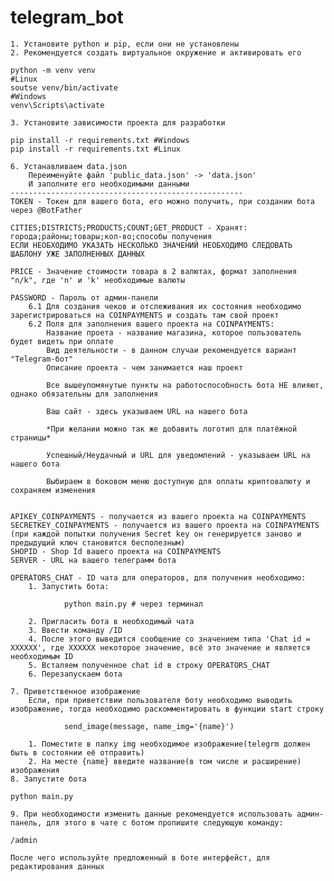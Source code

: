 # telegram_bot


	1. Установите python и pip, если они не установлены
	2. Рекомендуется создать виртуальное окружение и активировать его
```
python -m venv venv
#Linux
soutse venv/bin/activate
#Windows
venv\Scripts\activate
```
	3. Установите зависимости проекта для разработки
```
pip install -r requirements.txt #Windows
pip install -r requirements.txt #Linux
```
	6. Устанавливаем data.json
		Переименуйте файл 'public_data.json' -> 'data.json'
		И заполните его необходимыми данными
	----------------------------------------------------
	TOKEN - Токен для вашего бота, его можно получить, при создании бота через @BotFather
	
	CITIES;DISTRICTS;PRODUCTS;COUNT;GET_PRODUCT - Хранят: города;районы;товары;кол-во;способы получения
	ЕСЛИ НЕОБХОДИМО УКАЗАТЬ НЕСКОЛЬКО ЗНАЧЕНИЙ НЕОБХОДИМО СЛЕДОВАТЬ ШАБЛОНУ УЖЕ ЗАПОЛНЕННЫХ ДАННЫХ
	
	PRICE - Значение стоимости товара в 2 валютах, формат заполнения "n/k", где 'n' и 'k' необходимые валюты
	
	PASSWORD - Пароль от админ-панели
		6.1 Для создания чеков и отслеживания их состояния необходимо зарегистрироваться на COINPAYMENTS и создать там свой проект
		6.2 Поля для заполнения вашего проекта на COINPAYMENTS:
			Название проета - название магазина, которое пользователь будет видеть при оплате
			Вид деятельности - в данном случаи рекомендуется вариант "Telegram-бот"
			Описание проекта - чем занимается наш проект
			
			Все вышеупомянутые пункты на работоспособность бота НЕ влияют, однако обязательны для заполнения
			
			Ваш сайт - здесь указываем URL на нашего бота
			
			*При желании можно так же добавить логотип для платёжной страницы*
			
			Успешный/Неудачный и URL для уведомлений - указываем URL на нашего бота
			
			Выбираем в боковом меню доступную для оплаты криптовалюту и сохраняем изменения
			
			
	APIKEY_COINPAYMENTS - получается из вашего проекта на COINPAYMENTS
	SECRETKEY_COINPAYMENTS - получается из вашего проекта на COINPAYMENTS
	(при каждой попытки получения Secret key он генерируется заново и предыдущий ключ становится бесполезным)
	SHOPID - Shop Id вашего проекта на COINPAYMENTS
	SERVER - URL на вашего телеграмм бота
	
	OPERATORS_CHAT - ID чата для операторов, для получения необходимо:
		1. Запустить бота:
```
			python main.py # через терминал
```
		2. Пригласить бота в необходимый чата
		3. Ввести команду /ID
		4. После этого выведится сообщение со значением типа 'Chat id = XXXXXX', где XXXXXX некоторое значение, всё это значение и является необходимым ID
		5. Всталяем полученное chat id в строку OPERATORS_CHAT
		6. Перезапускаем бота
		
	7. Приветственное изображение
		Если, при приветствии пользователя боту необходимо выводить изображение, тогда необходимо раскомментировать в функции start строку
```
			send_image(message, name_img='{name}')
```
		1. Поместите в папку img необходимое изображение(telegrm должен быть в состоянии её отправить)
		2. На месте {name} введите название(в том числе и расширение) изображения
	8. Запустите бота
```
python main.py
```
	9. При необходимости изменить данные рекомендуется использовать админ-панель, для этого в чате с ботом пропишите следующую команду:
```
/admin
```
	После чего используйте предложенный в боте интерфейст, для редактирования данных
	
